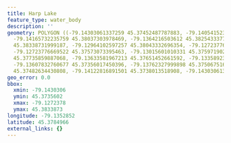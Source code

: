 ```yaml
---
title: Harp Lake
feature_type: water_body
description: ''
geometry: POLYGON ((-79.14303061337259 45.37452487787883, -79.14054152340707 45.37766005019346,
  -79.14165732235759 45.38037303978469, -79.1364216503612 45.38254333773295, -79.13264510006883
  45.38338731999187, -79.12964102597257 45.38043332696354, -79.12723776669522 45.37699685516152,
  -79.12723776669522 45.37573073395463, -79.13015601010331 45.37597190208472, -79.13316008419957
  45.37735859887068, -79.13633581967213 45.37651452661592, -79.13358923764125 45.3738013518908,
  -79.13607832760677 45.37356017450396, -79.13762327999898 45.37506751629513, -79.13968321652281
  45.37482634430808, -79.14122816891501 45.3738013518908, -79.14303061337259 45.37452487787883))
geo_error: 0.0
bbox:
  xmin: -79.1430306
  ymin: 45.3735602
  xmax: -79.1272378
  ymax: 45.3833873
longitude: -79.1352852
latitude: 45.3784966
external_links: {}
---
```

